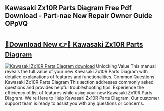 ## Kawasaki Zx10R Parts Diagram Free Pdf Download - Part-nae New Repair Owner Guide OPpVQ

# <h2><a href="http://dfhl23.blite.top/?on=Kawasaki+Zx10R+Parts+Diagram">🔗Download New 👉🔴 Kawasaki Zx10R Parts Diagram</a></h2>

[![Kawasaki Zx10R Parts Diagram download](https://i.imgur.com/lujVjoI.png)](http://dfhl23.blite.top/?on=Kawasaki+Zx10R+Parts+Diagram)
Unlocking Value This manual reveals the full value of your new Kawasaki Zx10R Parts Diagram with detailed explanations of features and functionalities. Common Questions Kawasaki Zx10R Parts Diagram This section addresses commonly asked questions and provides helpful troubleshooting tips. Experience the efficiency of list of features while using your new Kawasaki Zx10R Parts Diagram. We're Here to Help Kawasaki Zx10R Parts Diagram. Our customer support team is ready to assist you with any questions or concerns.
